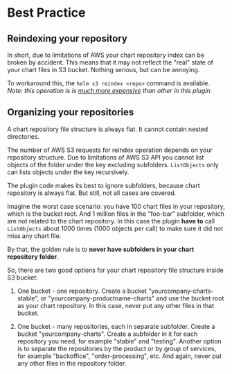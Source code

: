 # Best Practice

## Reindexing your repository

In short, due to limitations of AWS your chart repository index can be broken
by accident. This means that it may not reflect the "real" state of your chart 
files in S3 bucket. Nothing serious, but can be annoying.

To workaround this, the `helm s3 reindex <repo>` command is available. *Note: this
operation is is [much more expensive](usage-pricing.md#reindex) than other in this plugin*.

## Organizing your repositories

A chart repository file structure is always flat. 
It cannot contain nested directories.

The number of AWS S3 requests for reindex operation depends on your repository structure.
Due to limitations of AWS S3 API you cannot list objects of the folder under the key
 excluding subfolders. `ListObjects` only can lists objects under the key recursively.
 
The plugin code makes its best to ignore subfolders, because chart repository is always flat.
But still, not all cases are covered. 

Imagine the worst case scenario: you have 100 chart files in your repository, which is the
bucket root. And 1 million files in the "foo-bar" subfolder, which are not related to
the chart repository. In this case the plugin **have to** call `ListObjects`
about 1000 times (1000 objects per call) to make sure it did not miss any chart file.

By that, the golden rule is to **never have subfolders in your chart repository folder**.

So, there are two good options for your chart repository file structure inside S3 bucket:

1. One bucket - one repository. Create a bucket "yourcompany-charts-stable", or
"yourcompany-productname-charts" and use the bucket root as your chart repository.
In this case, never put any other files in that bucket.

2. One bucket - many repositories, each in separate subfolder. Create a bucket 
"yourcompany-charts". Create a subfolder in it for each repository you need, for
example "stable" and "testing". Another option is to separate the repositories
by the product or by group of services, for example "backoffice", "order-processing", etc.
And again, never put any other files in the repository folder.